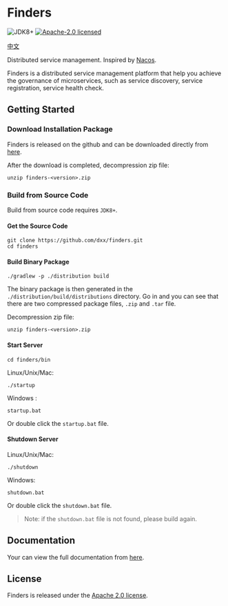 # Finders

![JDK8+](https://img.shields.io/badge/JDK-1.8%2B-%23b07219)
[![Apache-2.0 licensed](https://img.shields.io/github/license/dxx/finders.svg?color=blue)](./LICENSE)

[中文](./README_zh.md)

Distributed service management. Inspired by [Nacos](https://github.com/alibaba/nacos).

Finders is a distributed service management platform that help you achieve the governance of microservices, such as service discovery, service registration, service health check. 

## Getting Started

### Download Installation Package

Finders is released on the github and can be downloaded directly from [here](https://github.com/dxx/finders/releases).

After the download is completed, decompression zip file:

```shell
unzip finders-<version>.zip
```

### Build from Source Code

Build from source code requires `JDK8+`.

#### Get the Source Code

```shell
git clone https://github.com/dxx/finders.git
cd finders
```

#### Build Binary Package

```shell
./gradlew -p ./distribution build
```

The binary package is then generated in the `./distribution/build/distributions` directory. Go in and you can see that there are two compressed package files,  `.zip` and `.tar` file.

Decompression zip file:

```shell
unzip finders-<version>.zip
```

#### Start Server

```shell
cd finders/bin
```

Linux/Unix/Mac:

```shell
./startup
```

Windows :

```shell
startup.bat
```

Or double click the `startup.bat` file.

#### Shutdown Server

Linux/Unix/Mac:

```shell
./shutdown
```

Windows:

```
shutdown.bat
```

Or double click the `shutdown.bat` file.

> Note: if the `shutdown.bat` file is not found, please build again.

## Documentation

Your can view the full documentation from [here](https://dxx.github.io/finders).

## License

Finders is released under the [Apache 2.0 license](./LICENSE).
